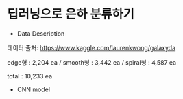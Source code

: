 
# 딥러닝으로 은하 분류하기

- Data Description

데이터 출처: https://www.kaggle.com/laurenkwong/galaxyda

edge형 : 2,204 ea / smooth형 : 3,442 ea / spiral형 : 4,587 ea

total : 10,233 ea


- CNN model

